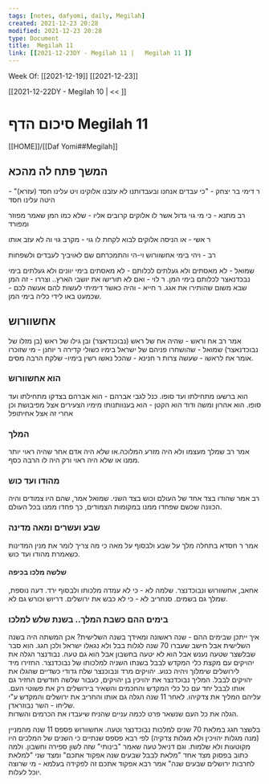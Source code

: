 ```yaml
---
tags: [notes, dafyomi, daily, Megilah] 
created: 2021-12-23 20:28
modified: 2021-12-23 20:28
type: Document
title:  Megilah 11
link: [[2021-12-23DY - Megilah 11 |   Megilah 11 ]]
---
```

Week Of: [[2021-12-19]]
[[2021-12-23]]

[[2021-12-22DY - Megilah 10 | << ]] 

# סיכום הדף  Megilah 11

[[HOME]]/[[Daf Yomi##Megilah]]

## המשך פתח לה מהכא

ר דימי בר יצחק - "כי עבדים אנחנו ובעבדותנו לא עזבנו אלוקינו ויט עלינו חסד (עזרא)" - היטה עלינו חסד 



רב מתנא - כי מי גוי גדול אשר לו אלוקים קרובים אליו - שלא כמו המן שאמר מפוזר ומפורד

ר אשי - או הניסה אלוקים לבוא לקחת לו גוי - מקרב גוי וה לא עזב אותו

רב - ויהי בימי אחשוורוש וי-הי והתמכרתם שם לאויביך לעבדים ולשפחות

שמואל - לא מאסתים ולא געלתים לכלותם - לא מאסתים בימי יוונים ולא געלתים בימי נבכדנאצר לכלותם בימי המן.
ר לוי - ואם לא תורישו את יושבי הארץ.. וצררו - זה המן שבא משום שהותירו את אגג.
ר חייא - והיה כאשר דימיתי לעשות להם אעשה לכם - שכמעט באו לידי כליה בימי המן.

## אחשוורוש
אמר רב אח וראש - שהיה אח של ראש (נבוכנדאצר) ובן גילו של ראש (בן מזלו של נבוכדנאצר)
שמואל - שהושחרו פניהם של ישראל בימיו כשולי קדירה
ר יוחנן - מי שזוכרו אומר אח לראשו - שעשה צרות
ר חנינא - שהכל נאשו רשין בימיו- שלקח הרבה מסים.

### הוא אחשוורוש
הוא ברשעו מתחילתו ועד סופו.
כנל לגבי אברהם - הוא אברהם בצדקו מתחילתו ועד סופו.
הוא אהרון ומשה 
ודוד הוא הקטן - הוא בענוותנותו מימיו הצעירים אצל מפיבושת וכן אחרי זה אצל אחיתופל
### המלך
אמר רב שמלך מעצמו ולא היה מזרע המלוכה.או שלא היה אדם אחר שהיה ראוי יותר ממנו או שלא היה ראוי ורק היה לו הרבה כסף.
### מהודו ועד כוש
רב אמר שהודו בצד אחד של העולם וכוש בצד השני.
שמואל אמר, שהם היו צמודים והיה הכוונה שכשם שפחדו ממנו במקומות הצמודים, כך פחדו ממנו בכל העולם.
### שבע ועשרים ומאה מדינה
אמר ר חסדא בתחלה מלך על שבע ולבסוף על מאה כי מה צריך לומר את מנין המדינות כשאמרת מהודו ועד כוש.
#### שלשה מלכו בכיפה
אחאב, אחשוורוש ונבוכדנצר.
שלמה לא - כי לא עמדה מלכותו ולבסוף ירד. דעה נוספת, שמלך גם בשמים. 
סנחריב לא - כי לא כבש את ירושלים.
דריוש וכורש גם לא.
### בימים ההם כשבת המלך.. בשנת שלש למלכו
איך ייתכן שבימים ההם - שנה ראשונה ומאידך בשנה השלישית? 
אכן המשתה היה בשנה השלישית אבל חישב שעברו 70 שנה לגלות בבל ולא נגאלו ישראל ולכן חגג. הוא סבר שבלשצר שטעה נענש אבל הוא לא יטעה בחשבון אבל הוא גם טעה.
נבודנצר הגלה את יהויקים עם מקצת כלי המקדש לבבל בשנתו השניה למלכותו של נבוכדנצר. החזירו מיד לירושלים שימלוך ויהיה כנוע. 
יהויקים מרד ונבוכנצר שלח גדודי כשדיים שהגלו את יהויקים לבבל.
המליך נבוכדנצר את יהויכין בן יהויקים, כעבור שלשה חודשים החזיר גם אותו לבבל יחד עם כל כלי המקדש והחכמים והשאיר בירושלים רק את פשוטי העם.
עליהם המליך את צדקיהו.
לאחר 11 שנה הגלה גם אותו והחריב את ירושלים והמקדש ע"י שליחו - השר נבוזראדן.  
הגלה את כל העם שנשאר פרט לכמה עניים שהניח שיעבדו את הכרמים והשדות.

בלשצר חגג במלאת 70 שנים למלכות נבוכדנצר  וטעה.
אחשוורוש פספס 11 שנה מהמניין (מנה מגלות יהויכין ולא מגלות צדקיה) 
לפי רבא פספס שנתיים כי השנים של המלכים היו מקוטעות ולא שלמות. וגם דניאל טעה שאמר "בינותי" שזה לשון ספירה וחשבון. 
ולמה כתוב בפסוק מצד אחד "מלאת לבבל שבעים שנה אפקוד אתכם" ומצד שני "למלאת לחרבות ירושלים שבעים שנה" 
אמר רבא אפקוד אתכם זה לפקידה בעלמא - מי שרוצה יוכל לעלות.
